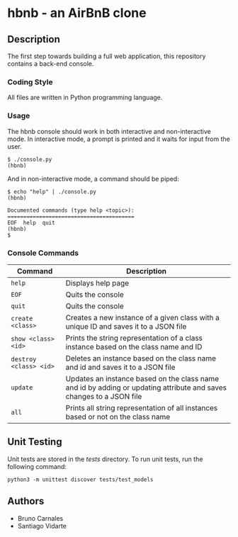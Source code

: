 # hbnb - an AirBnB clone


## Description

The first step towards building a full web application, this repository contains a back-end console.

### Coding Style
All files are written in Python programming language.

### Usage
The hbnb console should work in both interactive and non-interactive mode. In interactive mode, a prompt is printed and it waits for input from the user.
```
$ ./console.py
(hbnb)
```
And in non-interactive mode, a command should be piped:
```
$ echo "help" | ./console.py
(hbnb)

Documented commands (type help <topic>):
========================================
EOF  help  quit
(hbnb) 
$
```

### Console Commands
| Command | Description |
| -------| ----------- |
| `help` | Displays help page |
| `EOF` | Quits the console |
| `quit` | Quits the console |
| `create <class>` | Creates a new instance of a given class with a unique ID and saves it to a JSON file |
| `show <class> <id>` | Prints the string representation of a class instance based on the class name and ID|
| `destroy <class> <id>` | Deletes an instance based on the class name and id and saves it to a JSON file |
| `update` | Updates an instance based on the class name and id by adding or updating attribute and saves changes to a JSON file |
| `all` | Prints all string representation of all instances based or not on the class name |

  
 ## Unit Testing
 Unit tests are stored in the *tests* directory. To run unit tests, run the following command:
 ```
 python3 -m unittest discover tests/test_models
 ```
  
 ## Authors 
- Bruno Carnales
- Santiago Vidarte
